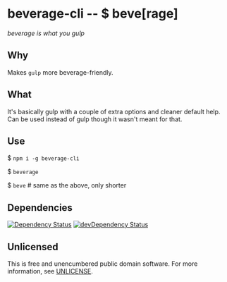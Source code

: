 # beverage-cli -- $ beve[rage]

*beverage is what you gulp*

## Why

Makes `gulp` more beverage-friendly.

## What

It's basically gulp with a couple of extra options and cleaner default help.
Can be used instead of gulp though it wasn't meant for that.

## Use

$ `npm i -g beverage-cli`

$ `beverage`

$ `beve` # same as the above, only shorter

## Dependencies

[![Dependency Status](https://david-dm.org/gulpsome/beverage-cli.svg)](https://david-dm.org/gulpsome/beverage-cli)
[![devDependency Status](https://david-dm.org/gulpsome/beverage-cli/dev-status.svg)](https://david-dm.org/gulpsome/beverage-cli#info=devDependencies)

## Unlicensed

This is free and unencumbered public domain software.
For more information, see [UNLICENSE](http://unlicense.org).
